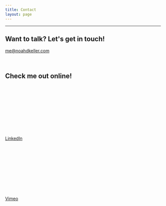 ```yaml
---
title: Contact
layout: page
---
```


---

<h2>Want to talk? Let's get in touch!</h2>
<p> <a href="mailto:me@noahdkeller.com">me@noahdkeller.com</a> </p>

&nbsp; 

<h2>Check me out online!</h2>
<svg class="icon icon-linkedin"><use xlink:href="#icon-linkedin"></use></svg> <p> <a href="https://www.linkedin.com/in/noahkeller/">LinkedIn</a> </p>

<svg class="icon icon-vimeo"><use xlink:href="#icon-vimeo"></use></svg> <p> <a href="https://vimeo.com/noahkeller">Vimeo</a> </p>
